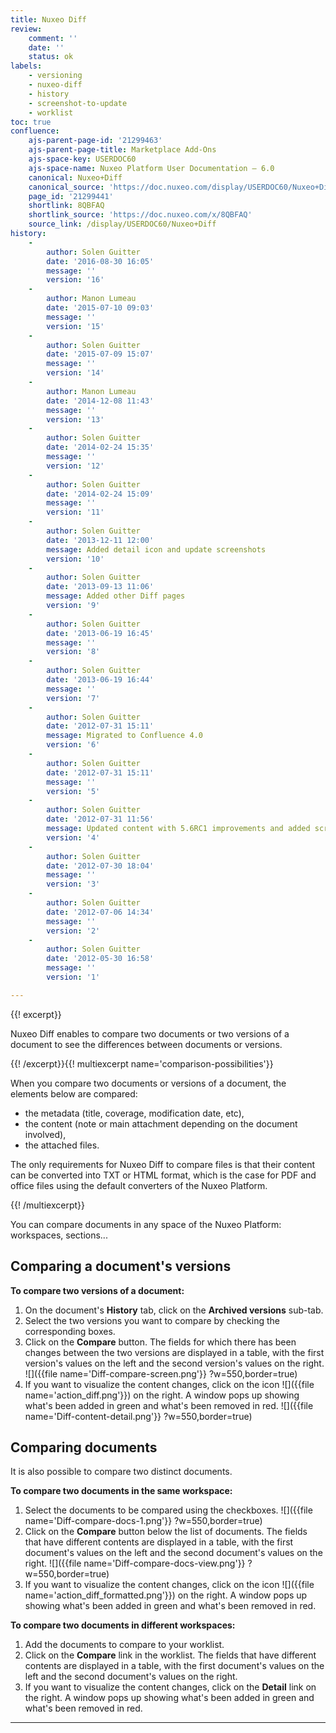 ```yaml
---
title: Nuxeo Diff
review:
    comment: ''
    date: ''
    status: ok
labels:
    - versioning
    - nuxeo-diff
    - history
    - screenshot-to-update
    - worklist
toc: true
confluence:
    ajs-parent-page-id: '21299463'
    ajs-parent-page-title: Marketplace Add-Ons
    ajs-space-key: USERDOC60
    ajs-space-name: Nuxeo Platform User Documentation — 6.0
    canonical: Nuxeo+Diff
    canonical_source: 'https://doc.nuxeo.com/display/USERDOC60/Nuxeo+Diff'
    page_id: '21299441'
    shortlink: 8QBFAQ
    shortlink_source: 'https://doc.nuxeo.com/x/8QBFAQ'
    source_link: /display/USERDOC60/Nuxeo+Diff
history:
    - 
        author: Solen Guitter
        date: '2016-08-30 16:05'
        message: ''
        version: '16'
    - 
        author: Manon Lumeau
        date: '2015-07-10 09:03'
        message: ''
        version: '15'
    - 
        author: Solen Guitter
        date: '2015-07-09 15:07'
        message: ''
        version: '14'
    - 
        author: Manon Lumeau
        date: '2014-12-08 11:43'
        message: ''
        version: '13'
    - 
        author: Solen Guitter
        date: '2014-02-24 15:35'
        message: ''
        version: '12'
    - 
        author: Solen Guitter
        date: '2014-02-24 15:09'
        message: ''
        version: '11'
    - 
        author: Solen Guitter
        date: '2013-12-11 12:00'
        message: Added detail icon and update screenshots
        version: '10'
    - 
        author: Solen Guitter
        date: '2013-09-13 11:06'
        message: Added other Diff pages
        version: '9'
    - 
        author: Solen Guitter
        date: '2013-06-19 16:45'
        message: ''
        version: '8'
    - 
        author: Solen Guitter
        date: '2013-06-19 16:44'
        message: ''
        version: '7'
    - 
        author: Solen Guitter
        date: '2012-07-31 15:11'
        message: Migrated to Confluence 4.0
        version: '6'
    - 
        author: Solen Guitter
        date: '2012-07-31 15:11'
        message: ''
        version: '5'
    - 
        author: Solen Guitter
        date: '2012-07-31 11:56'
        message: Updated content with 5.6RC1 improvements and added screenshots
        version: '4'
    - 
        author: Solen Guitter
        date: '2012-07-30 18:04'
        message: ''
        version: '3'
    - 
        author: Solen Guitter
        date: '2012-07-06 14:34'
        message: ''
        version: '2'
    - 
        author: Solen Guitter
        date: '2012-05-30 16:58'
        message: ''
        version: '1'

---
```

{{! excerpt}}

Nuxeo Diff enables to compare two documents or two versions of a document to see the differences between documents or versions.

{{! /excerpt}}{{! multiexcerpt name='comparison-possibilities'}}

When you compare two documents or versions of a document, the elements below are compared:

*   the metadata (title, coverage, modification date, etc),
*   the content (note or main attachment depending on the document involved),
*   the attached files.

The only requirements for Nuxeo Diff to compare files is that their content can be converted into TXT or HTML format, which is the case for PDF and office files using the default converters of the Nuxeo Platform.

{{! /multiexcerpt}}

You can compare documents in any space of the Nuxeo Platform: workspaces, sections...

## Comparing a document's versions

**To compare two versions of a document:**

1.  On the document's&nbsp;**History**&nbsp;tab, click on the&nbsp;**Archived versions**&nbsp;sub-tab.
2.  Select the two versions you want to compare by checking the corresponding boxes.
3.  Click on the&nbsp;**Compare**&nbsp;button.
    The fields for which there has been changes between the two versions are displayed in a table, with the first version's values on the left and the second version's values on the right.
    ![]({{file name='Diff-compare-screen.png'}} ?w=550,border=true)
4.  If you want to visualize the content changes, click on the icon&nbsp;![]({{file name='action_diff.png'}})&nbsp;on the right.
    A window pops up showing what's been added in green and what's been removed in red.
    ![]({{file name='Diff-content-detail.png'}} ?w=550,border=true)

## Comparing documents

It is also possible to compare two distinct documents.

**To compare two documents in the same workspace:**

1.  Select the documents to be compared using the checkboxes.
    ![]({{file name='Diff-compare-docs-1.png'}} ?w=550,border=true)
2.  Click on the&nbsp;**Compare**&nbsp;button below the list of documents.
    The fields that have different contents are displayed in a table, with the first document's values on the left and the second document's values on the right.
    ![]({{file name='Diff-compare-docs-view.png'}} ?w=550,border=true)
3.  If you want to visualize the content changes, click on the icon&nbsp;![]({{file name='action_diff_formatted.png'}})&nbsp;on the right.
    A window pops up showing what's been added in green and what's been removed in red.

**To compare two documents in different workspaces:**

1.  Add the documents to compare to your worklist.
2.  Click on the&nbsp;**Compare**&nbsp;link in the worklist.
    The fields that have different contents are displayed in a table, with the first document's values on the left and the second document's values on the right.
3.  If you want to visualize the content changes, click on the&nbsp;**Detail**&nbsp;link on the right.
    A window pops up showing what's been added in green and what's been removed in red.

* * *

&nbsp;